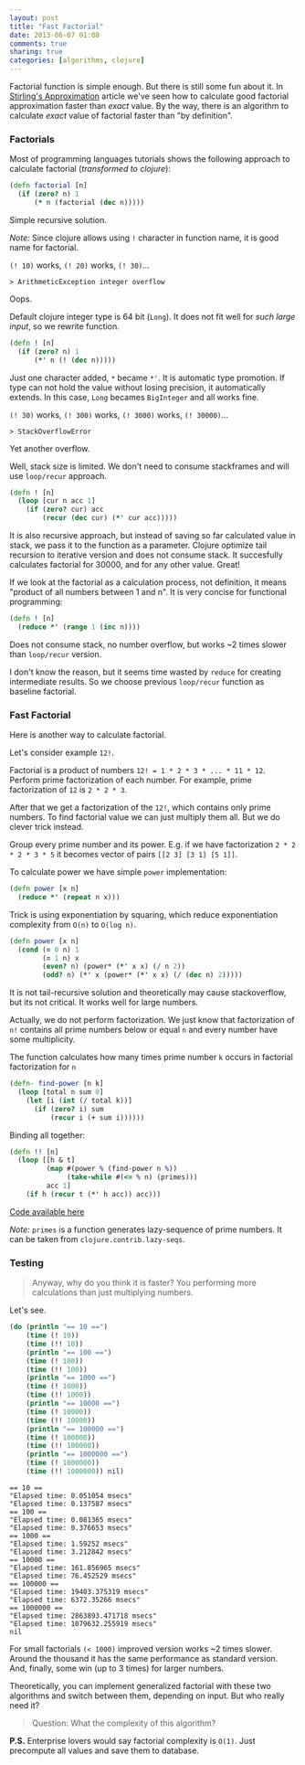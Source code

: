 ```yaml
---
layout: post
title: "Fast Factorial"
date: 2013-06-07 01:08
comments: true
sharing: true
categories: [algorithms, clojure]
---
```


Factorial function is simple enough. But there is still some fun about it.
In [Stirling's Approximation](/blog/stirlings-approximation/) article
we've seen how to calculate good factorial approximation faster than *exact* value.
By the way, there is an algorithm to calculate *exact* value of factorial faster
than "by definition".

<!-- more -->

### Factorials

Most of programming languages tutorials shows the following
approach to calculate factorial (*transformed to clojure*):

``` clojure
(defn factorial [n]
  (if (zero? n) 1
      (* n (factorial (dec n)))))
```

Simple recursive solution.

*Note:* Since clojure allows using `!` character in function name, it is good name for factorial.

`(! 10)` works, `(! 20)` works, `(! 30)`...

```
> ArithmeticException integer overflow
```

Oops.

Default clojure integer type is 64 bit (`Long`).
It does not fit well for *such large input*, so we rewrite function.

``` clojure
(defn ! [n]
  (if (zero? n) 1
      (*' n (! (dec n)))))
```

Just one character added, `*` became `*'`. It is automatic type promotion.
If type can not hold the value without losing precision, it automatically extends.
In this case, `Long` becames `BigInteger` and all works fine.

`(! 30)` works, `(! 300)` works, `(! 3000)` works,
`(! 30000)`...

```
> StackOverflowError
```

Yet another overflow.

Well, stack size is limited. We don't need to consume stackframes and
will use `loop/recur` approach.

``` clojure
(defn ! [n]
  (loop [cur n acc 1]
    (if (zero? cur) acc
        (recur (dec cur) (*' cur acc)))))
```

It is also recursive approach, but instead of saving so far calculated value
in stack, we pass it to the function as a parameter.
Clojure optimize tail recursion to iterative version and does not consume stack.
It succesfully calculates factorial for 30000,
and for any other value. Great!

If we look at the factorial as a calculation process, not definition, it means
"product of all numbers between 1 and n". It is very concise for functional programming:

``` clojure
(defn ! [n]
  (reduce *' (range 1 (inc n))))
```

Does not consume stack, no number overflow, but works
~2 times slower than `loop/recur` version.

I don't know the reason, but it seems time wasted
by `reduce` for creating intermediate results. So we choose
previous `loop/recur` function as baseline factorial.

### Fast Factorial

Here is another way to calculate factorial.

Let's consider example `12!`.

Factorial is a product of numbers `12! = 1 * 2 * 3 * ... * 11 * 12`.
Perform prime factorization of each number.
For example, prime factorization of `12` is `2 * 2 * 3`.

After that we get a factorization of the `12!`, which contains only prime numbers.
To find factorial value we can just multiply them all. But we do clever trick instead.

Group every prime number and its power.
E.g. if we have factorization `2 * 2 * 2 * 3 * 5` it becomes vector of pairs `[[2 3] [3 1] [5 1]]`.

To calculate power we have simple `power` implementation:

``` clojure
(defn power [x n]
  (reduce *' (repeat n x)))
```

Trick is using exponentiation by squaring, which reduce
exponentiation complexity from `O(n)` to `O(log n)`.

``` clojure
(defn power [x n]
  (cond (= 0 n) 1
        (= 1 n) x
        (even? n) (power* (*' x x) (/ n 2))
        (odd? n) (*' x (power* (*' x x) (/ (dec n) 2)))))
```

It is not tail-recursive solution and theoretically may cause
stackoverflow, but its not critical. It works well for large numbers.

Actually, we do not perform factorization. We just know that factorization of `n!` contains all prime numbers below or equal `n` and every number have some multiplicity. 

The function calculates how many times prime number `k` occurs in factorial factorization for `n`

``` clojure
(defn- find-power [n k]
  (loop [total n sum 0]
    (let [i (int (/ total k))]
      (if (zero? i) sum
          (recur i (+ sum i))))))
```

Binding all together:

``` clojure
(defn !! [n]
  (loop [[h & t] 
         (map #(power % (find-power n %))
              (take-while #(<= % n) (primes)))
         acc 1]
    (if h (recur t (*' h acc)) acc)))
```

[Code available here](https://github.com/mishadoff/numberto/blob/master/src/numberto/factorial.clj)

*Note:* `primes` is a function generates lazy-sequence of prime numbers. It can be taken from `clojure.contrib.lazy-seqs`.

### Testing

> Anyway, why do you think it is faster?
> You performing more calculations than just multiplying numbers.

Let's see.

``` clojure
(do (println "== 10 ==")
    (time (! 10))
    (time (!! 10))
    (println "== 100 ==")
    (time (! 100))
    (time (!! 100))
    (println "== 1000 ==")
    (time (! 1000))
    (time (!! 1000))
    (println "== 10000 ==")
    (time (! 10000))
    (time (!! 10000))
    (println "== 100000 ==")
    (time (! 100000))
    (time (!! 100000))
    (println "== 1000000 ==")
    (time (! 1000000))
    (time (!! 1000000)) nil)
```

```
== 10 ==
"Elapsed time: 0.051054 msecs"
"Elapsed time: 0.137587 msecs"
== 100 ==
"Elapsed time: 0.081365 msecs"
"Elapsed time: 0.376653 msecs"
== 1000 ==
"Elapsed time: 1.59252 msecs"
"Elapsed time: 3.212842 msecs"
== 10000 ==
"Elapsed time: 161.856965 msecs"
"Elapsed time: 76.452529 msecs"
== 100000 ==
"Elapsed time: 19403.375319 msecs"
"Elapsed time: 6372.35266 msecs"
== 1000000 ==
"Elapsed time: 2863893.471718 msecs"
"Elapsed time: 1079632.255919 msecs"
nil
```

For small factorials `(< 1000)` improved version works ~2 times slower.
Around the thousand it has the same performance as standard version.
And, finally, some win (up to 3 times) for larger numbers.

Theoretically, you can implement generalized factorial with these two algorithms
and switch between them, depending on input. But who really need it? 

> Question: What the complexity of this algorithm?

**P.S.** Enterprise lovers would say factorial complexity is `O(1)`.
Just precompute all values and save them to database.
